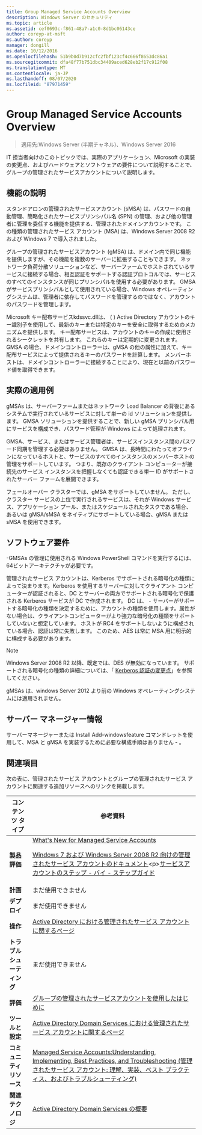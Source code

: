 ```yaml
---
title: Group Managed Service Accounts Overview
description: Windows Server のセキュリティ
ms.topic: article
ms.assetid: cef0693c-f861-48a7-a1c0-8d1bc06143ce
author: coreyp-at-msft
ms.author: coreyp
manager: dongill
ms.date: 10/12/2016
ms.openlocfilehash: 51b9b0d7b912cfc2fbf123cf4c666f8653dc86a1
ms.sourcegitcommit: dfa48f77b751dbc34409aced628eb2f17c912f08
ms.translationtype: MT
ms.contentlocale: ja-JP
ms.lasthandoff: 08/07/2020
ms.locfileid: "87971459"
---
```

# <a name="group-managed-service-accounts-overview"></a>Group Managed Service Accounts Overview

>適用先:Windows Server (半期チャネル)、Windows Server 2016

IT 担当者向けのこのトピックでは、実際のアプリケーション、Microsoft の実装の変更点、およびハードウェアとソフトウェアの要件について説明することで、グループの管理されたサービスアカウントについて説明します。


## <a name="feature-description"></a><a name="BKMK_OVER"></a>機能の説明
スタンドアロンの管理されたサービスアカウント (sMSA) は、パスワードの自動管理、簡略化されたサービスプリンシパル名 (SPN) の管理、および他の管理者に管理を委任する機能を提供する、管理されたドメインアカウントです。 この種類の管理されたサービス アカウント (MSA) は、Windows Server 2008 R2 および Windows 7 で導入されました。

グループの管理されたサービスアカウント (gMSA) は、ドメイン内で同じ機能を提供しますが、その機能を複数のサーバーに拡張することもできます。 ネットワーク負荷分散ソリューションなど、サーバーファームでホストされているサービスに接続する場合、相互認証をサポートする認証プロトコルでは、サービスのすべてのインスタンスが同じプリンシパルを使用する必要があります。 GMSA がサービスプリンシパルとして使用されている場合、Windows オペレーティングシステムは、管理者に依存してパスワードを管理するのではなく、アカウントのパスワードを管理します。

Microsoft キー配布サービスkdssvc.dllは、 \( \) Active Directory アカウントのキー識別子を使用して、最新のキーまたは特定のキーを安全に取得するためのメカニズムを提供します。 キー配布サービスは、アカウントのキーの作成に使用されるシークレットを共有します。 これらのキーは定期的に変更されます。 GMSA の場合、ドメインコントローラーは、gMSA の他の属性に加えて、キー配布サービスによって提供されるキーのパスワードを計算します。  メンバーホストは、ドメインコントローラーに接続することにより、現在と以前のパスワード値を取得できます。

## <a name="practical-applications"></a><a name="BKMK_APP"></a>実際の適用例
gMSAs は、サーバーファームまたはネットワーク Load Balancer の背後にあるシステムで実行されているサービスに対して単一の id ソリューションを提供します。 GMSA ソリューションを提供することで、新しい gMSA プリンシパル用にサービスを構成でき、パスワード管理が Windows によって処理されます。

GMSA、サービス、またはサービス管理者は、サービスインスタンス間のパスワード同期を管理する必要はありません。 GMSA は、長時間にわたってオフラインになっているホストと、サービスのすべてのインスタンスのメンバーホストの管理をサポートしています。 つまり、既存のクライアント コンピューターが接続先のサービス インスタンスを把握しなくても認証できる単一 ID がサポートされたサーバー ファームを展開できます。

フェールオーバー クラスターでは、gMSA をサポートしていません。 ただし、クラスター サービスの上位で実行されるサービスは、それが Windows サービス、アプリケーション プール、またはスケジュールされたタスクである場合、あるいは gMSA/sMSA をネイティブにサポートしている場合、gMSA または sMSA を使用できます。

## <a name="software-requirements"></a><a name="BKMK_SOFT"></a>ソフトウェア要件

\-GMSAs の管理に使用される Windows PowerShell コマンドを実行するには、64ビットアーキテクチャが必要です。

管理されたサービス アカウントは、Kerberos でサポートされる暗号化の種類によって決まります。Kerberos を使用するサーバーに対してクライアント コンピューターが認証されると、DC とサーバーの両方でサポートされる暗号化で保護される Kerberos サービスが DC で作成されます。 DC は、 \- サーバーがサポートする暗号化の種類を決定するために、アカウントの種類を使用します。属性がない場合は、クライアントコンピューターがより強力な暗号化の種類をサポートしていないと想定しています。 ホストが RC4 をサポートしないように構成されている場合、認証は常に失敗します。 このため、AES は常に MSA 用に明示的に構成する必要があります。

> [!NOTE]
> Windows Server 2008 R2 以降、既定では、DES が無効になっています。 サポートされる暗号化の種類の詳細については、「 [Kerberos 認証の変更点](https://technet.microsoft.com/library/dd560670(WS.10).aspx)」を参照してください。

gMSAs は、windows Server 2012 より前の Windows オペレーティングシステムには適用されません。

## <a name="server-manager-information"></a>サーバー マネージャー情報
サーバーマネージャーまたは Install Add-windowsfeature コマンドレットを使用して、MSA と gMSA を実装するために必要な構成手順はありません \- 。

## <a name="see-also"></a><a name="BKMK_LINKS"></a>関連項目
次の表に、管理されたサービス アカウントとグループの管理されたサービス アカウントに関連する追加リソースへのリンクを掲載します。

|コンテンツ タイプ|参考資料|
|--------|-------|
|**製品評価**|[What's New for Managed Service Accounts](what-s-new-for-managed-service-accounts.md)<p>[Windows 7 および Windows Server 2008 R2 向けの管理されたサービス アカウントのドキュメント](https://technet.microsoft.com/library/ff641731(v=ws.10).aspx)<p>[サービスアカウントのステップ \- バイ \- ステップガイド](https://technet.microsoft.com/library/dd548356(v=ws.10).aspx)|
|**計画**|まだ使用できません|
|**デプロイ**|まだ使用できません|
|**操作**|[Active Directory における管理されたサービス アカウントに関するページ](https://technet.microsoft.com/library/dd378925(v=ws.10).aspx)|
|**トラブルシューティング**|まだ使用できません|
|**評価**|[グループの管理されたサービスアカウントを使用したはじめに](getting-started-with-group-managed-service-accounts.md)|
|**ツールと設定**|[Active Directory Domain Services における管理されたサービス アカウントに関するページ](https://technet.microsoft.com/library/dd378925(v=WS.10).aspx)|
|**コミュニティ リソース**|[Managed Service Accounts:Understanding, Implementing, Best Practices, and Troubleshooting (管理されたサービス アカウント: 理解、実装、ベスト プラクティス、およびトラブルシューティング)](https://blogs.technet.com/b/askds/archive/2009/09/10/managed-service-accounts-understanding-implementing-best-practices-and-troubleshooting.aspx)|
|**関連テクノロジ**|[Active Directory Domain Services の概要](active-directory-domain-services-overview.md)|


